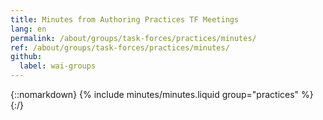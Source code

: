 ```yaml
---
title: Minutes from Authoring Practices TF Meetings
lang: en
permalink: /about/groups/task-forces/practices/minutes/
ref: /about/groups/task-forces/practices/minutes/
github:
  label: wai-groups
---
```


{::nomarkdown}
{% include minutes/minutes.liquid group="practices" %}
{:/}